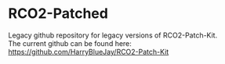 # RCO2-Patched
Legacy github repository for legacy versions of RCO2-Patch-Kit.</br>
The current github can be found here: https://github.com/HarryBlueJay/RCO2-Patch-Kit
